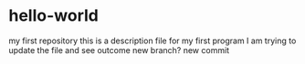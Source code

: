 # hello-world
my first repository
this is a description file for my first program
I am trying to update the file and see outcome
new branch?
new commit
